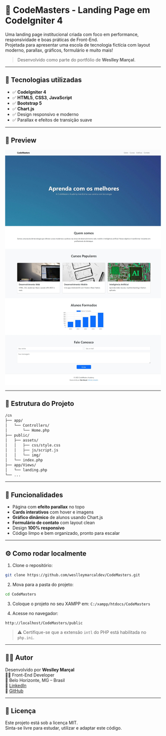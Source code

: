 # 🚀 CodeMasters - Landing Page em CodeIgniter 4

Uma landing page institucional criada com foco em performance, responsividade e boas práticas de Front-End.  
Projetada para apresentar uma escola de tecnologia fictícia com layout moderno, parallax, gráficos, formulário e muito mais!

> Desenvolvido como parte do portfólio de **Weslley Marçal**.

---

## 🧰 Tecnologias utilizadas

- ✅ **CodeIgniter 4**
- ✅ **HTML5**, **CSS3**, **JavaScript**
- ✅ **Bootstrap 5**
- ✅ **Chart.js**
- ✅ Design responsivo e moderno
- ✅ Parallax e efeitos de transição suave

---

## 📸 Preview

![preview](public/preview.png)

---

## 📂 Estrutura do Projeto

```
/cn
├── app/
│   └── Controllers/
│       └── Home.php
├── public/
│   ├── assets/
│   │   ├── css/style.css
│   │   ├── js/script.js
│   │   └── img/
│   └── index.php
├── app/Views/
│   └── landing.php
└── ...
```

---

## 🧪 Funcionalidades

- Página com **efeito parallax** no topo
- **Cards interativos** com hover e imagens
- **Gráfico dinâmico** de alunos usando Chart.js
- **Formulário de contato** com layout clean
- Design **100% responsivo**
- Código limpo e bem organizado, pronto para escalar

---

## ⚙️ Como rodar localmente

1. Clone o repositório:

```bash
git clone https://github.com/weslleymarcaldev/CodeMasters.git
```

2. Mova para a pasta do projeto:

```bash
cd CodeMasters
```

3. Coloque o projeto no seu XAMPP em: `C:/xampp/htdocs/CodeMasters`

4. Acesse no navegador:

```
http://localhost/CodeMasters/public
```

> ⚠️ Certifique-se que a extensão `intl` do PHP está habilitada no `php.ini`.

---

## 🧑‍💻 Autor

Desenvolvido por **Weslley Marçal**  
👨‍💻 Front-End Developer  
📍 Belo Horizonte, MG – Brasil  
🔗 [LinkedIn](https://linkedin.com/in/weslleymarcaldev)  
🔗 [GitHub](https://github.com/weslleymarcaldev)  

---

## 📝 Licença

Este projeto está sob a licença MIT.  
Sinta-se livre para estudar, utilizar e adaptar este código.

